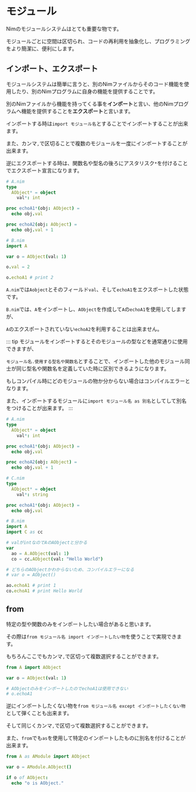 # モジュール

Nimのモジュールシステムはとても重要な物です。

モジュールごとに空間は区切られ、コードの再利用を抽象化し、プログラミングをより簡潔に、便利にします。

## インポート、エクスポート

モジュールシステムは簡単に言うと、別のNimファイルからそのコード機能を使用したり、別のNimプログラムに自身の機能を提供することです。

別のNimファイルから機能を持ってくる事を**インポート**と言い、他のNimプログラムへ機能を提供することを**エクスポート**と言います。

インポートする時は`import モジュール名`とすることでインポートすることが出来ます。

また、カンマ`,`で区切ることで複数のモジュールを一度にインポートすることが出来ます。

逆にエクスポートする時は、関数名や型名の後ろにアスタリスク`*`を付けることでエクスポート宣言になります。

```nim
# A.nim
type
  AObject* = object
    val*: int

proc echoA1*(obj: AObject) =
  echo obj.val

proc echoA2(obj: AObject) =
  echo obj.val + 1
```

```nim
# B.nim
import A

var o = AObject(val: 1)

o.val = 2

o.echoA1 # print 2
```

`A.nim`では`Aobject`とそのフィールド`val`、そして`echoA1`をエクスポートした状態です。

`B.nim`では、`A`をインポートし、`AObject`を作成して`A`の`echoA1`を使用してしますが、

`A`のエクスポートされていない`echoA2`を利用することは出来ません。

::: tip
モジュールをインポートするとそのモジュールの型などを通常通りに使用できますが、

`モジュール名.使用する型名や関数名`とすることで、インポートした他のモジュール同士が同じ型名や関数名を定義していた時に区別できるようになります。

もしコンパイル時にどのモジュールの物か分からない場合はコンパイルエラーとなります。

また、インポートするモジュールに`import モジュール名 as 別名`としてして別名をつけることが出来ます。
:::

```nim
# A.nim
type
  AObject* = object
    val*: int

proc echoA1*(obj: AObject) =
  echo obj.val

proc echoA2(obj: AObject) =
  echo obj.val + 1
```

```nim
# C.nim
type
  AObject* = object
    val*: string

proc echoA1*(obj: AObject) =
  echo obj.val
```

```nim
# B.nim
import A
import C as cc

# valがintなのでAのAObjectと分かる
var
  ao = A.AObject(val: 1)
  co = cc.AObject(val: "Hello World")

# どちらのAObjectかわからないため、コンパイルエラーになる
# var o = AObject()

ao.echoA1 # print 1
co.echoA1 # print Hello World
```

## from

特定の型や関数のみをインポートしたい場合があると思います。

その際は`from モジュール名 import インポートしたい物`を使うことで実現できます。

もちろんここでもカンマ`,`で区切って複数選択することができます。

```nim
from A import AObject

var o = AObject(val: 1)

# AObjectのみをインポートしたのでechoA1は使用できない
# o.echoA1
```

逆にインポートしたくない物を`from モジュール名 except インポートしたくない物`として弾くことも出来ます。

そして同じくカンマ`,`で区切って複数選択することができます。

また、`from`でも`as`を使用して特定のインポートしたものに別名を付けることが出来ます。

```nim
from A as AModule import AObject

var o = AModule.AObject()

if o of AObject:
  echo "o is AObject."
```